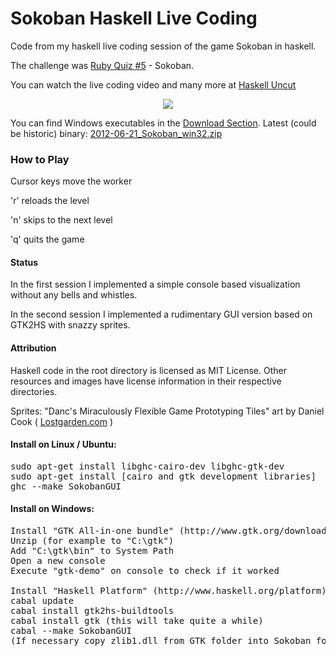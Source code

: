 Sokoban Haskell Live Coding
===========================

Code from my haskell live coding session of the game Sokoban in haskell.

The challenge was [Ruby Quiz #5](http://www.rubyquiz.com/quiz5.html) - Sokoban.

You can watch the live coding video and many more at [Haskell Uncut](http://www.youtube.com/user/entirelysubjective)

<center><a href="https://github.com/downloads/jethr0/Sokoban/2012-06-21_sokoban_screenshot.png"><img src="https://github.com/downloads/jethr0/Sokoban/2012-06-21_sokoban_screenshot_small.png"></a></center>

You can find Windows executables in the [Download Section](https://github.com/jethr0/Sokoban/downloads). Latest (could be historic) binary: [2012-06-21_Sokoban_win32.zip](https://github.com/downloads/jethr0/Sokoban/2012-06-21_Sokoban_win32.zip)

### How to Play

Cursor keys move the worker

'r' reloads the level

'n' skips to the next level

'q' quits the game

#### Status
In the first session I implemented a simple console based visualization without any bells and whistles.

In the second session I implemented a rudimentary GUI version based on GTK2HS with snazzy sprites.

#### Attribution
Haskell code in the root directory is licensed as MIT License.
Other resources and images have license information in their respective directories.

Sprites: "Danc's Miraculously Flexible Game Prototyping Tiles" art by Daniel Cook ( [Lostgarden.com](http://Lostgarden.com) )

#### Install on Linux / Ubuntu:
<pre>
sudo apt-get install libghc-cairo-dev libghc-gtk-dev
sudo apt-get install [cairo and gtk development libraries]
ghc --make SokobanGUI
</pre>

#### Install on Windows:
<pre>
Install "GTK All-in-one bundle" (http://www.gtk.org/download/win32.php)
Unzip (for example to "C:\gtk")
Add "C:\gtk\bin" to System Path
Open a new console
Execute "gtk-demo" on console to check if it worked

Install "Haskell Platform" (http://www.haskell.org/platform)
cabal update
cabal install gtk2hs-buildtools
cabal install gtk (this will take quite a while)
cabal --make SokobanGUI
(If necessary copy zlib1.dll from GTK folder into Sokoban folder)
</pre>
